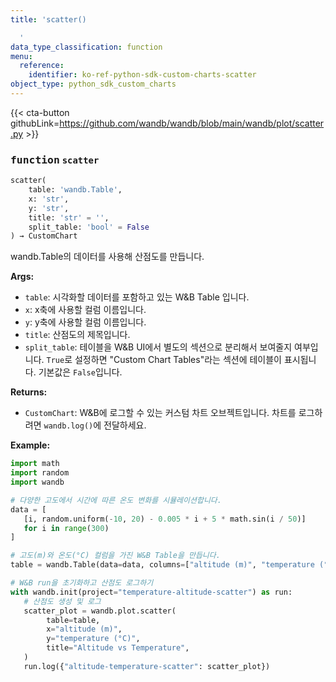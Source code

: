 ```yaml
---
title: 'scatter()

  '
data_type_classification: function
menu:
  reference:
    identifier: ko-ref-python-sdk-custom-charts-scatter
object_type: python_sdk_custom_charts
---
```


{{< cta-button githubLink=https://github.com/wandb/wandb/blob/main/wandb/plot/scatter.py >}}




### <kbd>function</kbd> `scatter`

```python
scatter(
    table: 'wandb.Table',
    x: 'str',
    y: 'str',
    title: 'str' = '',
    split_table: 'bool' = False
) → CustomChart
```

wandb.Table의 데이터를 사용해 산점도를 만듭니다.



**Args:**
 
 - `table`:  시각화할 데이터를 포함하고 있는 W&B Table 입니다.
 - `x`:  x축에 사용할 컬럼 이름입니다.
 - `y`:  y축에 사용할 컬럼 이름입니다.
 - `title`:  산점도의 제목입니다.
 - `split_table`:  테이블을 W&B UI에서 별도의 섹션으로 분리해서 보여줄지 여부입니다. `True`로 설정하면 "Custom Chart Tables"라는 섹션에 테이블이 표시됩니다. 기본값은 `False`입니다.



**Returns:**
 
 - `CustomChart`:  W&B에 로그할 수 있는 커스텀 차트 오브젝트입니다. 차트를 로그하려면 `wandb.log()`에 전달하세요.

**Example:**
 ```python
import math
import random
import wandb

# 다양한 고도에서 시간에 따른 온도 변화를 시뮬레이션합니다.
data = [
    [i, random.uniform(-10, 20) - 0.005 * i + 5 * math.sin(i / 50)]
    for i in range(300)
]

# 고도(m)와 온도(°C) 컬럼을 가진 W&B Table을 만듭니다.
table = wandb.Table(data=data, columns=["altitude (m)", "temperature (°C)"])

# W&B run을 초기화하고 산점도 로그하기
with wandb.init(project="temperature-altitude-scatter") as run:
    # 산점도 생성 및 로그
    scatter_plot = wandb.plot.scatter(
         table=table,
         x="altitude (m)",
         y="temperature (°C)",
         title="Altitude vs Temperature",
    )
    run.log({"altitude-temperature-scatter": scatter_plot})
```